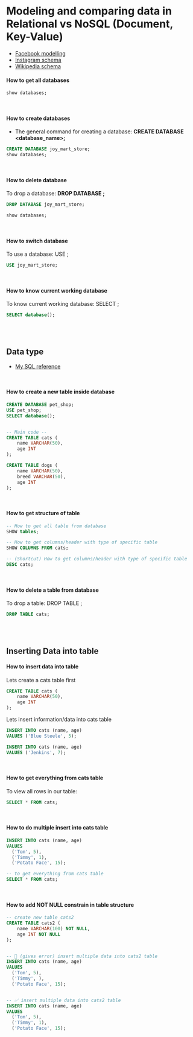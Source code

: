 # Modeling and comparing data in Relational vs NoSQL (Document, Key-Value)

- [Facebook modelling](https://upload.wikimedia.org/wikipedia/commons/9/95/Metamodel_of_Facebook.jpg)
- [Instagram schema](https://upload.wikimedia.org/wikipedia/commons/thumb/9/94/MediaWiki_1.28.0_database_schema.svg/1750px-MediaWiki_1.28.0_database_schema.svg.png)
- [Wikipedia schema](https://upload.wikimedia.org/wikipedia/commons/f/f8/MediaWiki_1.10_dbschema.svg)

#### How to get all databases

```sql
show databases;
```

<br>

#### How to create databases

- The general command for creating a database: **CREATE DATABASE <database_name>;**

```sql
CREATE DATABASE joy_mart_store;
show databases;
```

<br>

#### How to delete database

To drop a database: **DROP DATABASE <database-name>;**

```sql
DROP DATABASE joy_mart_store;

show databases;

```

<br>

#### How to switch database

To use a database: USE <database-name>;

```sql
USE joy_mart_store;
```

<br>

#### How to know current working database

To know current working database: SELECT <database-name>;

```sql
SELECT database();
```

<br>
<br>

## Data type

- [My SQL reference](https://dev.mysql.com/doc/refman/8.4/en/data-types.html)

<br>

#### How to create a new table inside database

```sql
CREATE DATABASE pet_shop;
USE pet_shop;
SELECT database();


-- Main code --
CREATE TABLE cats (
    name VARCHAR(50),
    age INT
);

CREATE TABLE dogs (
    name VARCHAR(50),
    breed VARCHAR(50),
    age INT
);
```

<br>

#### How to get structure of table

```sql
-- How to get all table from database
SHOW tables;

-- How to get columns/header with type of specific table
SHOW COLUMNS FROM cats;

-- (Shortcut) How to get columns/header with type of specific table
DESC cats;
```

<br>

#### How to delete a table from database

To drop a table: DROP TABLE <table-name>;

```sql
DROP TABLE cats;
```

<br>
<br>

## Inserting Data into table

#### How to insert data into table

Lets create a cats table first

```sql
CREATE TABLE cats (
    name VARCHAR(50),
    age INT
);
```

Lets insert information/data into cats table

```sql
INSERT INTO cats (name, age)
VALUES ('Blue Steele', 5);

INSERT INTO cats (name, age)
VALUES ('Jenkins', 7);
```

<br>

#### How to get everything from cats table

To view all rows in our table:

```sql
SELECT * FROM cats;
```

<br>

#### How to do multiple insert into cats table

```sql
INSERT INTO cats (name, age)
VALUES
  ('Tom', 5),
  ('Timmy', 1),
  ('Potato Face', 15);

-- to get everything from cats table
SELECT * FROM cats;
```

<br>

#### How to add NOT NULL constrain in table structure

```sql
-- create new table cats2
CREATE TABLE cats2 (
    name VARCHAR(100) NOT NULL,
    age INT NOT NULL
);


-- 🔴 (gives error) insert multiple data into cats2 table
INSERT INTO cats (name, age)
VALUES
  ('Tom', 5),
  ('Timmy', ),
  ('Potato Face', 15);


-- ✅ insert multiple data into cats2 table
INSERT INTO cats (name, age)
VALUES
  ('Tom', 5),
  ('Timmy', 1),
  ('Potato Face', 15);
```

<br>
